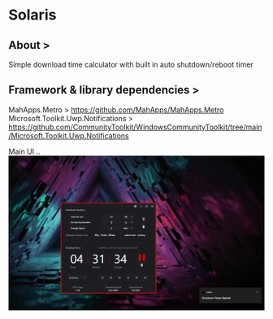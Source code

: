 # Solaris

## About >
Simple download time calculator with built in auto shutdown/reboot timer


## Framework & library dependencies >
MahApps.Metro > https://github.com/MahApps/MahApps.Metro  
Microsoft.Toolkit.Uwp.Notifications > https://github.com/CommunityToolkit/WindowsCommunityToolkit/tree/main/Microsoft.Toolkit.Uwp.Notifications

Main UI ..  
![](images/Screenshot.png)
